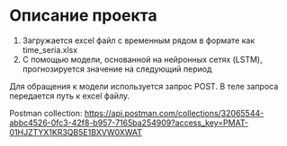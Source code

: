 # Описание проекта

1. Загружается excel файл с временным рядом в формате как time_seria.xlsx
2. С помощью  модели, основанной на нейронных сетях (LSTM), прогнозируется значение на следующий период

Для обращения к модели используется запрос POST. В теле запроса передается путь к excel файлу.

Postman collection: https://api.postman.com/collections/32065544-abbc4526-0fc3-42f8-b957-7165ba254909?access_key=PMAT-01HJZTYX1KR3QB5E1BXVW0XWAT



